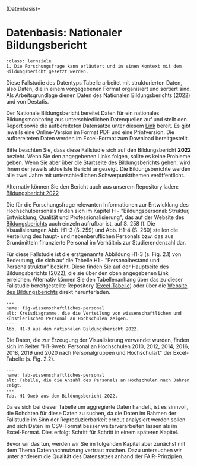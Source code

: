 (Datenbasis)=
# Datenbasis: Nationaler Bildungsbericht 

```{admonition} Lernziel: Forschungsfrage
:class: lernziele
1. Die Forschungsfrage kann erläutert und in einen Kontext mit dem Bildungsbericht gesetzt werden.
``` 

Diese Fallstudie des Datentyps Tabelle arbeitet mit strukturierten Daten, also Daten, die in einem vorgegebenen Format organisiert und sortiert sind. Als Arbeitsgrundlage dienen Daten des Nationalen Bildungsberichts (2022) und von Destatis.

Der Nationale Bildungsbericht bereitet Daten für ein nationales Bildungsmonitoring aus unterschiedlichen Datenquellen auf und stellt den Report sowie die aufbereiteten Datensätze unter diesem <a href="https://www.bildungsbericht.de/de/bildungsberichte-seit-2006/bildungsbericht-2022/bildung-in-deutschland-2022#10" class="external-link" target="_blank">Link</a> bereit. Es gibt jeweils eine Online-Version im Format PDF und eine Printversion. Die aufbereiteten Daten werden im Excel-Format zum Download bereitgestellt. 

Bitte beachten Sie, dass diese Fallstudie sich auf den Bildungsbericht **2022** bezieht. Wenn Sie den angegebenen Links folgen, sollte es keine Probleme geben. Wenn Sie aber über die Startseite des Bildungsberichts gehen, wird Ihnen der jeweils aktuellste Bericht angezeigt. Die Bildungsberichte werden alle zwei Jahre mit unterschiedlichen Schwerpunktthemen veröffentlicht.

Alternativ können Sie den Bericht auch aus unserem Repository laden: [Bildungsbericht 2022](Data/bildungsbericht-2022.pdf)

Die für die Forschungsfrage relevanten Informationen zur Entwicklung des Hochschulpersonals finden sich im Kapitel H - "Bildungspersonal: Struktur, Entwicklung, Qualität und Professionalisierung", das auf der Website des <a href="https://www.bildungsbericht.de/de/bildungsberichte-seit-2006/bildungsbericht-2022/pdf-dateien-2022/bildungsbericht-2022-kapitel-h.pdf" class="external-link" target="_blank">Bildungsberichts</a> auch einzeln aufrufbar ist, auf S. 258 ff. Die Visualisierungen Abb. H1-3 (S. 259) und Abb. H1-4 (S. 260) stellen die Verteilung des haupt- und nebenberuflichen Personals bzw. das aus Grundmitteln finanzierte Personal im Verhältnis zur Studierendenzahl dar. 

Für diese Fallstudie ist die erstgenannte Abbildung H1-3 (s. Fig. 2.1) von Bedeutung, die sich auf die Tabelle H1 - "Personalbestand und Personalstruktur" bezieht. Diese finden Sie auf der Hauptseite des Bildungsberichts (2022), die sie über den oben angegebenen Link erreichen. Alternativ können Sie den Tabellenanhang über das zu dieser Fallstudie bereitgestellte Repository ([Excel-Tabelle](Data/h1-anhang.xlsx)) oder über die <a href="https://www.bildungsbericht.de/de/bildungsberichte-seit-2006/bildungsbericht-2022/excel-bildungsbericht-2022/h1-anhang.xlsx">Website des Bildungsberichts</a> direkt herunterladen.  
 
```{figure} _images/Abb_H1-3.png
---
name: fig-wissenschaftliches-personal
alt: Kreisdiagramme, die die Verteilung von wissenschaftlichem und künstlerischem Personal an Hochschulen zeigen.
---
Abb. H1-3 aus dem nationalen Bildungsbericht 2022.
```

Die Daten, die zur Erzeugung der Visualisierung verwendet wurden, finden sich im Reiter "H1-9web: Personal an Hochschulen 2010, 2012, 2014, 2016, 2018, 2019 und 2020 nach Personalgruppen und Hochschulart" der Excel-Tabelle (s. Fig. 2.2).  

```{figure} _images/Tab_H1-9web.png
---
name: tab-wissenschaftliches-personal
alt: Tabelle, die die Anzahl des Personals an Hochschulen nach Jahren zeigt.
---
Tab. H1-9web aus dem Bildungsbericht 2022.
```

Da es sich bei dieser Tabelle um aggregierte Daten handelt, ist es sinnvoll, die Rohdaten für diese Daten zu suchen, da die Daten im Rahmen der Fallstudie im Sinn der Reproduzierbarkeit erneut analysiert werden sollen und sich Daten im CSV-Format besser weiterverarbeiten lassen als im Excel-Format. Dies erfolgt Schritt für Schritt in einem späteren Kapitel.  

Bevor wir das tun, werden wir Sie im folgenden Kapitel aber zunächst mit dem Thema Datennachnutzung vertraut machen. Dazu untersuchen wir unter anderem die Qualität des Datensatzes anhand der FAIR-Prinzipien.
